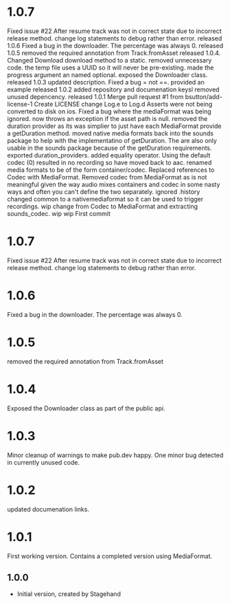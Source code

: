 # 1.0.7
Fixed issue #22 After resume track was not in correct state due to incorrect release method.
change log statements to debug rather than error.
released 1.0.6
Fixed a bug in the downloader. The percentage was always 0.
released 1.0.5
removed the required annotation from Track.fromAsset
released 1.0.4.
Changed Download download method to a static.
removed unnecessary code. the temp file uses a UUID so it will never be pre-existing.
made the progress argument an named optional.
exposed the Downloader class.
released 1.0.3
updated description.
Fixed a bug = not ==.
provided an example
released 1.0.2
added repository and documenation keysl
removed unused depencency.
released 1.0.1
Merge pull request #1 from bsutton/add-license-1
Create LICENSE
change Log.e to Log.d
Asserts were not being converted to disk on ios.
Fixed a bug where the mediaFormat was being ignored.
now throws an exception if the asset path is null.
removed the duration provider as its was simplier to just have each MediaFormat provide a getDuration method.
moved native media formats back into the sounds package to help with the implementatino of getDuration. The are also only usable in the sounds package because of the getDuration requirements.
exported duration_providers.
added equality operator.
Using the default codec (0) resulted in no recording so have moved back to aac.
renamed media formats to be of the form container/codec.
Replaced references to Codec with MediaFormat. Removed codec from MediaFormat as is not meaningful given the way audio mixes containers and codec in some nasty ways and often you can't define the two separately.
ignored .history
changed common to a nativemediaformat so it can be used to trigger recordings.
wip change from Codec to MediaFormat and extracting sounds_codec.
wip
wip
First commit

# 1.0.7
Fixed issue #22 After resume track was not in correct state due to incorrect release method.
change log statements to debug rather than error.
# 1.0.6
Fixed a bug in the downloader. The percentage was always 0.

# 1.0.5
removed the required annotation from Track.fromAsset

# 1.0.4
Exposed the Downloader class as part of the public api.
# 1.0.3
Minor cleanup of warnings to make pub.dev happy.
One minor bug detected in currently unused code.
# 1.0.2
updated documenation links.
# 1.0.1

First working version.
Contains a completed version using MediaFormat.
## 1.0.0

- Initial version, created by Stagehand
